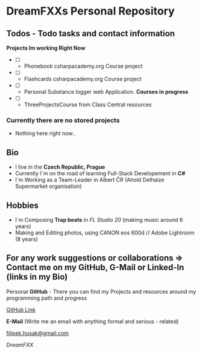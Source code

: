 # **DreamFXX**s Personal Repository

## **Todos** - Todo tasks and contact information
**Projects Im working Right Now**
 - [ ] - Phonebook csharpacademy.org Course project
 - [ ] - Flashcards csharpacademy.org Course project
 - [ ] - Personal Substance logger web Application.
**Courses in progress**
 - [ ] - ThreeProjectsCourse from Class Central resources
### **Currently there are no stored projects**

- Nothing here right now..

## Bio
- I live in the **Czech Republic, Prague**
- Currently I´m on the road of learning Full-Stack Developement in **C#**
- I´m Working as a Team-Leader in Albert ČR (Ahold Delhaize Supermarket organisation)

## **Hobbies**
- I´m Composing **Trap beats** in *FL Studio 20* (making music around 6 years)
- Making and Editing photos, using CANON eos 600d // Adobe Lightroom (8 years)

## For any work suggestions or collaborations => Contact me on my GitHub, G-Mail or Linked-In (links in my Bio)

Personal **GitHub** - There you can find my Projects and resources around my programming path and progress

[GitHub Link](https://github.com/DreamFXX)

**E-Mail** (Write me an email with anything formal and serious - related)

<filipek.husak@gmail.com>

*DreamFXX*
